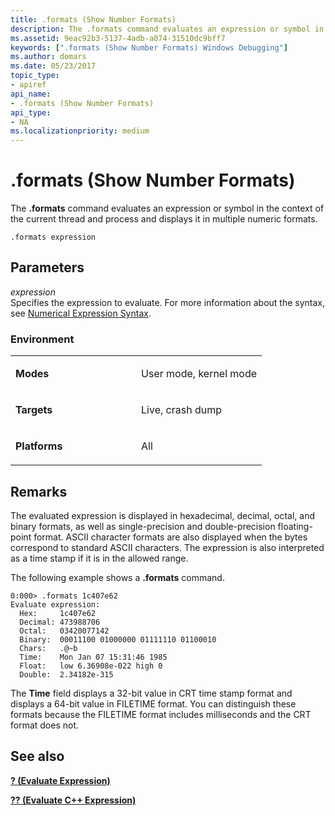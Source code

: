 ```yaml
---
title: .formats (Show Number Formats)
description: The .formats command evaluates an expression or symbol in the context of the current thread and process and displays it in multiple numeric formats.
ms.assetid: 9eac92b3-5137-4adb-a074-31510dc9bff7
keywords: [".formats (Show Number Formats) Windows Debugging"]
ms.author: domars
ms.date: 05/23/2017
topic_type:
- apiref
api_name:
- .formats (Show Number Formats)
api_type:
- NA
ms.localizationpriority: medium
---
```


# .formats (Show Number Formats)


The **.formats** command evaluates an expression or symbol in the context of the current thread and process and displays it in multiple numeric formats.

```dbgcmd
.formats expression 
```

## <span id="ddk_meta_show_number_formats_dbg"></span><span id="DDK_META_SHOW_NUMBER_FORMATS_DBG"></span>Parameters


<span id="_______expression______"></span><span id="_______EXPRESSION______"></span> *expression*   
Specifies the expression to evaluate. For more information about the syntax, see [Numerical Expression Syntax](numerical-expression-syntax.md).

### <span id="Environment"></span><span id="environment"></span><span id="ENVIRONMENT"></span>Environment

<table>
<colgroup>
<col width="50%" />
<col width="50%" />
</colgroup>
<tbody>
<tr class="odd">
<td align="left"><p><strong>Modes</strong></p></td>
<td align="left"><p>User mode, kernel mode</p></td>
</tr>
<tr class="even">
<td align="left"><p><strong>Targets</strong></p></td>
<td align="left"><p>Live, crash dump</p></td>
</tr>
<tr class="odd">
<td align="left"><p><strong>Platforms</strong></p></td>
<td align="left"><p>All</p></td>
</tr>
</tbody>
</table>

 

Remarks
-------

The evaluated expression is displayed in hexadecimal, decimal, octal, and binary formats, as well as single-precision and double-precision floating-point format. ASCII character formats are also displayed when the bytes correspond to standard ASCII characters. The expression is also interpreted as a time stamp if it is in the allowed range.

The following example shows a **.formats** command.

```dbgcmd
0:000> .formats 1c407e62
Evaluate expression:
  Hex:     1c407e62
  Decimal: 473988706
  Octal:   03420077142
  Binary:  00011100 01000000 01111110 01100010
  Chars:   .@~b
  Time:    Mon Jan 07 15:31:46 1985
  Float:   low 6.36908e-022 high 0
  Double:  2.34182e-315
```

The **Time** field displays a 32-bit value in CRT time stamp format and displays a 64-bit value in FILETIME format. You can distinguish these formats because the FILETIME format includes milliseconds and the CRT format does not.

## <span id="see_also"></span>See also


[**? (Evaluate Expression)**](---evaluate-expression-.md)

[**?? (Evaluate C++ Expression)**](----evaluate-c---expression-.md)

 

 






